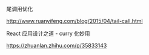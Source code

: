 尾调用优化

http://www.ruanyifeng.com/blog/2015/04/tail-call.html

React 应用设计之道 - curry 化妙用

https://zhuanlan.zhihu.com/p/35833143

